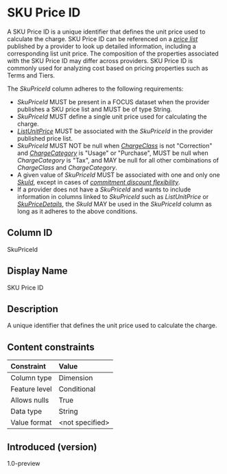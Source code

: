 # SKU Price ID

A SKU Price ID is a unique identifier that defines the unit price used to calculate the charge. SKU Price ID can be referenced on a [*price list*](#glossary:price-list) published by a provider to look up detailed information, including a corresponding list unit price. The composition of the properties associated with the SKU Price ID may differ across providers. SKU Price ID is commonly used for analyzing cost based on pricing properties such as Terms and Tiers.

The *SkuPriceId* column adheres to the following requirements:

* *SkuPriceId* MUST be present in a FOCUS dataset when the provider publishes a SKU price list and MUST be of type String.
* *SkuPriceId* MUST define a single unit price used for calculating the charge.
* [*ListUnitPrice*](#listunitprice) MUST be associated with the *SkuPriceId* in the provider published price list.
* *SkuPriceId* MUST NOT be null when [*ChargeClass*](#chargeclass) is not "Correction" and [*ChargeCategory*](#chargecategory) is "Usage" or "Purchase", MUST be null when *ChargeCategory* is "Tax", and MAY be null for all other combinations of *ChargeClass* and *ChargeCategory*.
* A given value of *SkuPriceId* MUST be associated with one and only one [*SkuId*](#skuid), except in cases of [*commitment discount flexibility*](glossary:commitment-discount-flexibility).
* If a provider does not have a *SkuPriceId* and wants to include information in columns linked to *SkuPriceId* such as *ListUnitPrice* or [*SkuPriceDetails*](#skupricedetails), the *SkuId* MAY be used in the *SkuPriceId* column as long as it adheres to the above conditions.

## Column ID

SkuPriceId

## Display Name

SKU Price ID

## Description

A unique identifier that defines the unit price used to calculate the charge.

## Content constraints

| Constraint       | Value          |
| :--------------- | :------------- |
| Column type      | Dimension      |
| Feature level    | Conditional    |
| Allows nulls     | True           |
| Data type        | String         |
| Value format     | \<not specified> |

## Introduced (version)

1.0-preview
